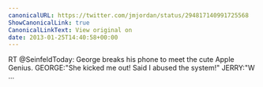 ```yaml
---
canonicalURL: https://twitter.com/jmjordan/status/294817140991725568
ShowCanonicalLink: true
CanonicalLinkText: View original on
date: 2013-01-25T14:40:58+00:00
---
```

RT @SeinfeldToday: George breaks his phone to meet the cute Apple Genius. GEORGE:"She kicked me out! Said I abused the system!" JERRY:"W ...